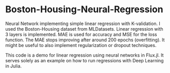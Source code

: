 # Boston-Housing-Neural-Regression
Neural Network implementing simple linear regression with K-validation. I used the Boston-Housing dataset from MLDatasets. Linear regression with 3 layers is implemented. MAE is used for accuracy and MSE for the loss function. The MAE stops improving after around 200 epochs (overfitting). It might be useful to also implement regularization or dropout techniques. 

This code is a demo for linear regression using neural networks in Flux.jl. It serves solely as an example on how to run regressions with Deep Learning in Julia.
